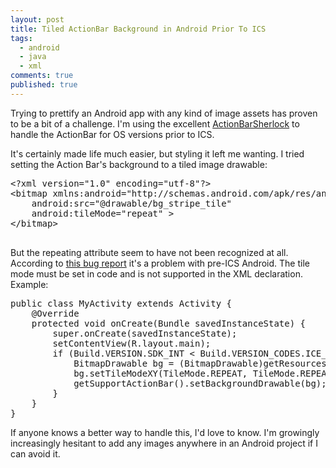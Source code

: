 ```yaml
---
layout: post
title: Tiled ActionBar Background in Android Prior To ICS
tags:
  - android
  - java
  - xml
comments: true
published: true
---
```


<p>Trying to prettify an Android app with any kind of image assets has proven to be a bit of a challenge. I'm using the excellent <a href="http://www.actionbarsherlock.com" alt="I dont't get the name">ActionBarSherlock</a> to handle the ActionBar for OS versions prior to ICS. </p>

<p>It's certainly made life much easier, but styling it left me wanting. I tried setting the Action Bar's background to a tiled image drawable: </p>

<pre class="prettyprint lang-xml">
&lt;?xml version=&quot;1.0&quot; encoding=&quot;utf-8&quot;?&gt;
&lt;bitmap xmlns:android=&quot;http://schemas.android.com/apk/res/android&quot;
    android:src=&quot;@drawable/bg_stripe_tile&quot;
    android:tileMode=&quot;repeat&quot; &gt;
&lt;/bitmap&gt;</script>
</pre>

<p>But the repeating attribute seem to have not been recognized at all. According to <a href="http://code.google.com/p/android/issues/detail?id=15340" alt="Android bug? no!">this bug report</a> it's a problem with pre-ICS Android. The tile mode must be set in code and is not supported in the XML declaration. Example: </p>

<pre class="lang-java prettyprint">
public class MyActivity extends Activity {
    @Override
    protected void onCreate(Bundle savedInstanceState) {
        super.onCreate(savedInstanceState);
        setContentView(R.layout.main);
        if (Build.VERSION.SDK_INT < Build.VERSION_CODES.ICE_CREAM_SANDWICH) {
            BitmapDrawable bg = (BitmapDrawable)getResources().getDrawable(R.drawable.bg_striped);
            bg.setTileModeXY(TileMode.REPEAT, TileMode.REPEAT);
            getSupportActionBar().setBackgroundDrawable(bg);
        }
    }
}
</pre>

If anyone knows a better way to handle this, I'd love to know. I'm growingly increasingly hesitant to add any images anywhere in an Android project if I can avoid it.
